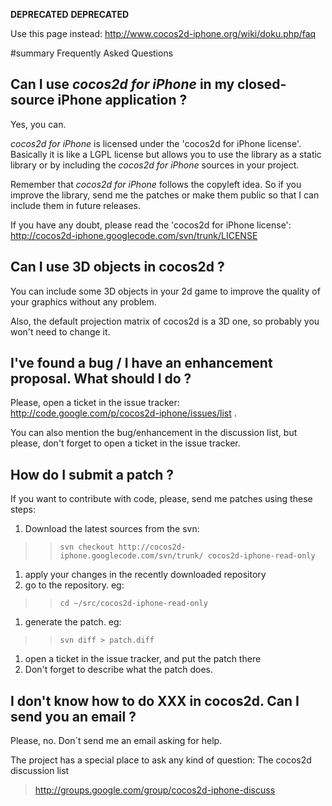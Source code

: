 **DEPRECATED**
**DEPRECATED**

Use this page instead:
http://www.cocos2d-iphone.org/wiki/doku.php/faq


#summary Frequently Asked Questions


## Can I use _cocos2d for iPhone_ in my closed-source iPhone application ? ##

Yes, you can.

_cocos2d for iPhone_ is licensed under the 'cocos2d for iPhone license'. Basically it is like a LGPL license but allows you to use the library as a static library or by including the _cocos2d for iPhone_ sources in your project.

Remember that _cocos2d for iPhone_ follows the copyleft idea. So if you improve the library, send me the patches or make them public so that I can include them in future releases.

If you have any doubt, please read the 'cocos2d for iPhone license':
http://cocos2d-iphone.googlecode.com/svn/trunk/LICENSE


## Can I use 3D objects in cocos2d ? ##

You can include some 3D objects in your 2d game to improve the quality of your graphics without any problem.

Also, the default projection matrix of cocos2d is a 3D one, so probably you won't need to change it.


## I've found a bug / I have an enhancement proposal. What should I do ? ##

Please, open a ticket in the issue tracker: http://code.google.com/p/cocos2d-iphone/issues/list .

You can also mention the bug/enhancement in the discussion list, but please, don't forget to open a ticket in the issue tracker.


## How do I submit a patch ? ##
If you want to contribute with code, please, send me patches using
these steps:
  1. Download the latest sources from the svn:
> > `svn checkout http://cocos2d-iphone.googlecode.com/svn/trunk/ cocos2d-iphone-read-only`

  1. apply your changes in the recently downloaded repository
  1. go to the repository. eg:
> > `cd ~/src/cocos2d-iphone-read-only`
  1. generate the patch. eg:
> > `svn diff > patch.diff`
  1. open a ticket in the issue tracker, and put the patch there
  1. Don't forget to describe what the patch does.


## I don't know how to do XXX in cocos2d. Can I send you an email ? ##

Please, no. Don´t send me an email asking for help.

The project has a special place to ask any kind of question: The cocos2d discussion list

> http://groups.google.com/group/cocos2d-iphone-discuss